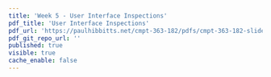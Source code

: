 ```yaml
---
title: 'Week 5 - User Interface Inspections'
pdf_title: 'User Interface Inspections'
pdf_url: 'https://paulhibbitts.net/cmpt-363-182/pdfs/cmpt-363-182-slides-placeholder.pdf'
pdf_git_repo_url: ''
published: true
visible: true
cache_enable: false
---
```

